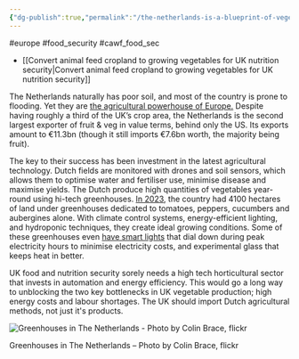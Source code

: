 ```yaml
---
{"dg-publish":true,"permalink":"/the-netherlands-is-a-blueprint-of-vegetable-production-for-europe/","tags":["#animal_feed","#europe","#food_security","#cawf_food_sec"],"created":"2025-10-23T17:42:41.366+01:00","updated":"2025-10-23T19:18:51.180+01:00"}
---
```


#europe #food_security #cawf_food_sec 

- [[Convert animal feed cropland to growing vegetables for UK nutrition security\|Convert animal feed cropland to growing vegetables for UK nutrition security]]

The Netherlands naturally has poor soil, and most of the country is prone to flooding. Yet they are [the agricultural powerhouse of Europe.](https://hdoa.hawaii.gov/add/files/2024/06/Dutch-Ag-Success_03R2.pdf) Despite having roughly a third of the UK’s crop area, the Netherlands is the second largest exporter of fruit & veg in value terms, behind only the US. Its exports amount to €11.3bn (though it still imports €7.6bn worth, the majority being fruit). 

The key to their success has been investment in the latest agricultural technology. Dutch fields are monitored with drones and soil sensors, which allows them to optimise water and fertiliser use, minimise disease and maximise yields. The Dutch produce high quantities of vegetables year-round using hi-tech greenhouses. [In 2023](https://longreads.cbs.nl/the-netherlands-in-numbers-2024/what-kind-of-vegetables-do-we-grow-in-our-greenhouses/), the country had 4100 hectares of land under greenhouses dedicated to tomatoes, peppers, cucumbers and aubergines alone. With climate control systems, energy-efficient lighting, and hydroponic techniques, they create ideal growing conditions. Some of these greenhouses even [have smart lights](https://www.growsave.co.uk/exploring-energy-innovation-in-the-netherlands/) that dial down during peak electricity hours to minimise electricity costs, and experimental glass that keeps heat in better.

UK food and nutrition security sorely needs a high tech horticultural sector that invests in automation and energy efficiency. This would go a long way to unblocking the two key bottlenecks in UK vegetable production; high energy costs and labour shortages. The UK should import Dutch agricultural methods, not just it's products.

![Greenhouses in The Netherlands - Photo by Colin Brace, flickr](https://ecochain.com/wp-content/uploads/2023/05/6941740105_2ee27c85f4_b.jpg)

Greenhouses in The Netherlands – Photo by Colin Brace, flickr



